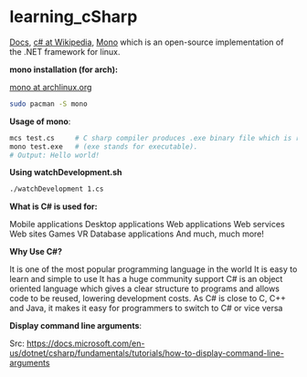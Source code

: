 # learning_cSharp

[Docs](https://docs.microsoft.com/en-us/dotnet/csharp/), [c# at Wikipedia](<https://en.wikipedia.org/wiki/C_Sharp_(programming_language)>), [Mono](https://www.mono-project.com/) which is an open-source implementation of the .NET framework for linux.

**mono installation (for arch):**

[mono at archlinux.org](https://wiki.archlinux.org/title/mono)

```bash
sudo pacman -S mono
```

**Usage of mono**:

```bash
mcs test.cs     # C sharp compiler produces .exe binary file which is runnable in windows directly.
mono test.exe   # (exe stands for executable).
# Output: Hello world!
```

**Using watchDevelopment.sh**

```bash
./watchDevelopment 1.cs
```

**What is C# is used for:**

Mobile applications
Desktop applications
Web applications
Web services
Web sites
Games
VR
Database applications
And much, much more!

**Why Use C#?**

It is one of the most popular programming language in the world
It is easy to learn and simple to use
It has a huge community support
C# is an object oriented language which gives a clear structure to programs and allows code to be reused, lowering development costs.
As C# is close to C, C++ and Java, it makes it easy for programmers to switch to C# or vice versa

**Display command line arguments**:

Src: https://docs.microsoft.com/en-us/dotnet/csharp/fundamentals/tutorials/how-to-display-command-line-arguments
